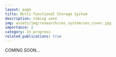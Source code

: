 ```yaml
---
layout: page
title: Multi-functional Storage System
description: Coming soon
img: assets/img/research/ces_system/ces_cover.jpg
importance: 2
category: In progress
related_publications: true
---
```


COMING SOON...
